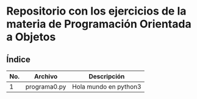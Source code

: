 # Repositorio con los ejercicios de la materia de Programación Orientada a Objetos

## Índice

|No.|Archivo|Descripción|
|--|--|--|
|1|programa0.py|Hola mundo en python3|
